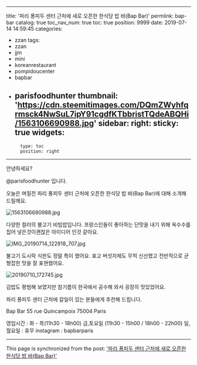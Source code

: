 
---
title: '파리 퐁피두 센터 근처에 새로 오픈한 한식당 밥 바(Bap Bar)'
permlink: bap-bar
catalog: true
toc_nav_num: true
toc: true
position: 9999
date: 2019-07-14 14:59:45
categories:
- zzan
tags:
- zzan
- jjm
- mini
- koreanrestaurant
- pompidoucenter
- bapbar
- parisfoodhunter
thumbnail: 'https://cdn.steemitimages.com/DQmZWyhfqrmsck4NwSuL7ipY91cgdfKTbbristTQdeABQHi/1563106690988.jpg'
sidebar:
    right:
        sticky: true
widgets:
    -
        type: toc
        position: right
---


안녕하세요?

@parisfoodhunter 입니다.

오늘은 며칠전 파리 퐁피두 센터 근처에 오픈한 한식당 밥 바(Bap Bar)에 대해 소개해 드릴께요.

![1563106690988.jpg](https://cdn.steemitimages.com/DQmZWyhfqrmsck4NwSuL7ipY91cgdfKTbbristTQdeABQHi/1563106690988.jpg)

다양한 컬러의 불고기 비빔밥입니다. 프랑스인들이 좋아하는 단맛을 내기 위해 옥수수를 집어 넣은것이괜찮은 아이디어 인것 같아요.

![IMG_20190714_122918_707.jpg](https://cdn.steemitimages.com/DQmZrZGGETHVQk1jmC2obT8SGKMhsreJaoYb4atTSxM5LyL/IMG_20190714_122918_707.jpg)

불고기 도시락 식판도 정말 특이 했어요. 표고 버섯자체도 무척 신선했고 전반적으로 균형잡힌 맛을 잘 표현했어요.

![20190710_172745.jpg](https://cdn.steemitimages.com/DQmSTgrsjjWrYWyQyPWNRFUx4d6qLzbHSJ2pDUA46peX6Ht/20190710_172745.jpg)

김밥도 평범해 보였지만 참기름이 한국에서 공수해 와서 굉장히 맛있었어요. 

파리 퐁피두 센터 근처에 갈일이 있는 분들에게 추천해 드립니다. 

Bap Bar 
55 rue Quincampoix
75004 Paris

영업시간 : 화 - 목(11h30 - 18h00)
금,토요일 (11h30 - 15h00 / 18h00 - 22h00)
일,월요일  : 휴무
instagram : bapbarparis

- - -

This page is synchronized from the post: ['파리 퐁피두 센터 근처에 새로 오픈한 한식당 밥 바(Bap Bar)'](https://steemit.com/@parisfoodhunter/bap-bar)
